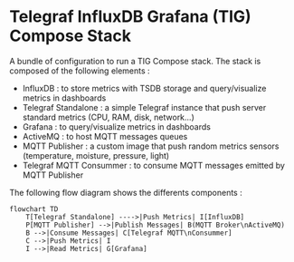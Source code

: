 # Telegraf InfluxDB Grafana (TIG) Compose Stack

A bundle of configuration to run a TIG Compose stack. The stack is composed of the following elements :
- InfluxDB : to store metrics with TSDB storage and query/visualize metrics in dashboards
- Telegraf Standalone : a simple Telegraf instance that push server standard metrics (CPU, RAM, disk, network...)
- Grafana : to query/visualize metrics in dashboards
- ActiveMQ : to host MQTT messages queues
- MQTT Publisher : a custom image that push random metrics sensors (temperature, moisture, pressure, light)
- Telegraf MQTT Consummer : to consume MQTT messages emitted by MQTT Publisher

The following flow diagram shows the differents components :
```mermaid
flowchart TD
    T[Telegraf Standalone] ---->|Push Metrics| I[InfluxDB]
    P[MQTT Publisher] -->|Publish Messages| B(MQTT Broker\nActiveMQ)
    B -->|Consume Messages| C[Telegraf MQTT\nConsummer]
    C -->|Push Metrics| I
    I -->|Read Metrics| G[Grafana]
```
